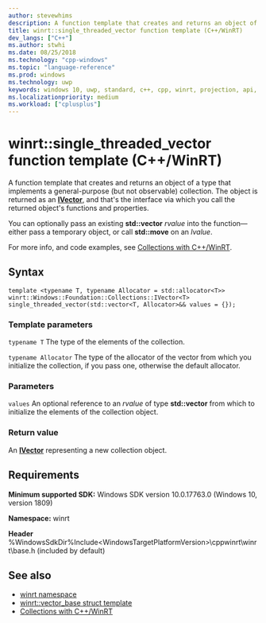 ```yaml
---
author: stevewhims
description: A function template that creates and returns an object of a type that implements a general-purpose collection. The object is returned as an **IVector**.
title: winrt::single_threaded_vector function template (C++/WinRT)
dev_langs: ["C++"]
ms.author: stwhi
ms.date: 08/25/2018
ms.technology: "cpp-windows"
ms.topic: "language-reference"
ms.prod: windows
ms.technology: uwp
keywords: windows 10, uwp, standard, c++, cpp, winrt, projection, api, reference, collection
ms.localizationpriority: medium
ms.workload: ["cplusplus"]
---
```


# winrt::single_threaded_vector function template (C++/WinRT)

A function template that creates and returns an object of a type that implements a general-purpose (but not observable) collection. The object is returned as an [**IVector**](/uwp/api/windows.foundation.collections.ivector_t_), and that's the interface via which you call the returned object's functions and properties.

You can optionally pass an existing **std::vector** *rvalue* into the function&mdash;either pass a temporary object, or call **std::move** on an *lvalue*.

For more info, and code examples, see [Collections with C++/WinRT](/windows/uwp/cpp-and-winrt-apis/collections).

## Syntax
```cppwinrt
template <typename T, typename Allocator = std::allocator<T>>
winrt::Windows::Foundation::Collections::IVector<T> single_threaded_vector(std::vector<T, Allocator>&& values = {});
```

### Template parameters
`typename T`
The type of the elements of the collection.

`typename Allocator`
The type of the allocator of the vector from which you initialize the collection, if you pass one, otherwise the default allocator.

### Parameters
`values`
An optional reference to an *rvalue* of type **std::vector** from which to initialize the elements of the collection object.

### Return value 
An [**IVector**](/uwp/api/windows.foundation.collections.ivector_t_) representing a new collection object.

## Requirements
**Minimum supported SDK:** Windows SDK version 10.0.17763.0 (Windows 10, version 1809)

**Namespace:** winrt

**Header** %WindowsSdkDir%Include\<WindowsTargetPlatformVersion>\cppwinrt\winrt\base.h (included by default)

## See also 
* [winrt namespace](winrt.md)
* [winrt::vector_base struct template](vector-base.md)
* [Collections with C++/WinRT](/windows/uwp/cpp-and-winrt-apis/collections)
